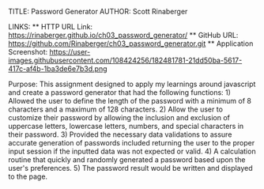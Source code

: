

TITLE: Password Generator
AUTHOR: Scott Rinaberger

LINKS:
    ** HTTP URL Link: https://rinaberger.github.io/ch03_password_generator/
    ** GitHub URL: https://github.com/Rinaberger/ch03_password_generator.git
    ** Application Screenshot: https://user-images.githubusercontent.com/108424256/182481781-21dd50ba-5617-417c-af4b-1ba3de6e7b3d.png

Purpose: This assignment designed to apply my learnings around javascript and create a password generator that had the following functions:
    1) Allowed the user to define the length of the password with a minimum of 8 characters and a maximum of 128 characters.
    2) Allow the user to customize their password by allowing the inclusion and exclusion of uppercase letters, lowercase letters, numbers, and special characters in their password. 
    3) Provided the necessary data validations to assure accurate generation of passwords included returning the user to the proper input session  if the inputted data was not expected or valid.
    4) A calculation routine that quickly and randomly generated a password based upon the user's preferences. 
    5) The password result would be written and displayed to the page.


   